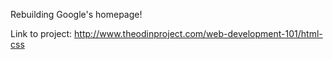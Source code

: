 Rebuilding Google's homepage!

Link to project: http://www.theodinproject.com/web-development-101/html-css

